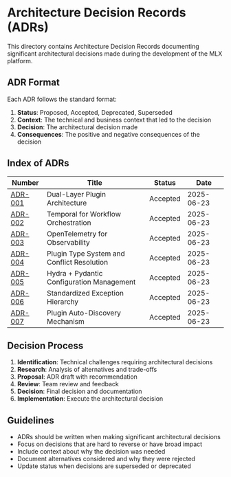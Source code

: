 # Architecture Decision Records (ADRs)

This directory contains Architecture Decision Records documenting significant architectural decisions made during the development of the MLX platform.

## ADR Format

Each ADR follows the standard format:

1. **Status**: Proposed, Accepted, Deprecated, Superseded
2. **Context**: The technical and business context that led to the decision
3. **Decision**: The architectural decision made
4. **Consequences**: The positive and negative consequences of the decision

## Index of ADRs

| Number | Title | Status | Date |
|--------|-------|--------|------|
| [ADR-001](./001-dual-layer-architecture.md) | Dual-Layer Plugin Architecture | Accepted | 2025-06-23 |
| [ADR-002](./002-temporal-workflow-orchestration.md) | Temporal for Workflow Orchestration | Accepted | 2025-06-23 |
| [ADR-003](./003-opentelemetry-observability.md) | OpenTelemetry for Observability | Accepted | 2025-06-23 |
| [ADR-004](./004-plugin-type-system.md) | Plugin Type System and Conflict Resolution | Accepted | 2025-06-23 |
| [ADR-005](./005-hydra-pydantic-configuration.md) | Hydra + Pydantic Configuration Management | Accepted | 2025-06-23 |
| [ADR-006](./006-exception-hierarchy.md) | Standardized Exception Hierarchy | Accepted | 2025-06-23 |
| [ADR-007](./007-plugin-autodiscovery.md) | Plugin Auto-Discovery Mechanism | Accepted | 2025-06-23 |

## Decision Process

1. **Identification**: Technical challenges requiring architectural decisions
2. **Research**: Analysis of alternatives and trade-offs
3. **Proposal**: ADR draft with recommendation
4. **Review**: Team review and feedback
5. **Decision**: Final decision and documentation
6. **Implementation**: Execute the architectural decision

## Guidelines

- ADRs should be written when making significant architectural decisions
- Focus on decisions that are hard to reverse or have broad impact
- Include context about why the decision was needed
- Document alternatives considered and why they were rejected
- Update status when decisions are superseded or deprecated
